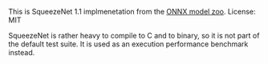 This is SqueezeNet 1.1 implmenetation from the [ONNX model zoo](https://github.com/onnx/models).
License: MIT

SqueezeNet is rather heavy to compile to C and to binary, so it is not part of the default test suite.
It is used as an execution performance benchmark instead.

